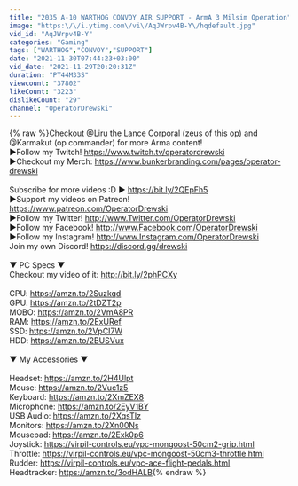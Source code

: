 ```yaml
---
title: "2035 A-10 WARTHOG CONVOY AIR SUPPORT - ArmA 3 Milsim Operation"
image: "https:\/\/i.ytimg.com\/vi\/AqJWrpv4B-Y\/hqdefault.jpg"
vid_id: "AqJWrpv4B-Y"
categories: "Gaming"
tags: ["WARTHOG","CONVOY","SUPPORT"]
date: "2021-11-30T07:44:23+03:00"
vid_date: "2021-11-29T20:20:31Z"
duration: "PT44M33S"
viewcount: "37802"
likeCount: "3223"
dislikeCount: "29"
channel: "OperatorDrewski"
---
```

{% raw %}Checkout @Liru the Lance Corporal (zeus of this op) and @Karmakut (op commander) for more Arma content! <br />►Follow my Twitch! <a rel="nofollow" target="blank" href="https://www.twitch.tv/operatordrewski">https://www.twitch.tv/operatordrewski</a><br />►Checkout my Merch: <a rel="nofollow" target="blank" href="https://www.bunkerbranding.com/pages/operator-drewski">https://www.bunkerbranding.com/pages/operator-drewski</a><br /><br />Subscribe for more videos :D ► <a rel="nofollow" target="blank" href="https://bit.ly/2QEpFh5">https://bit.ly/2QEpFh5</a><br />►Support my videos on Patreon! <a rel="nofollow" target="blank" href="https://www.patreon.com/OperatorDrewski">https://www.patreon.com/OperatorDrewski</a><br />►Follow my Twitter! <a rel="nofollow" target="blank" href="http://www.Twitter.com/OperatorDrewski">http://www.Twitter.com/OperatorDrewski</a><br />►Follow my Facebook!  <a rel="nofollow" target="blank" href="http://www.Facebook.com/OperatorDrewski">http://www.Facebook.com/OperatorDrewski</a><br />►Follow my Instagram! <a rel="nofollow" target="blank" href="http://www.Instagram.com/OperatorDrewski">http://www.Instagram.com/OperatorDrewski</a><br />Join my own Discord! <a rel="nofollow" target="blank" href="https://discord.gg/drewski">https://discord.gg/drewski</a> <br /><br />▼ PC Specs ▼<br />Checkout my video of it: <a rel="nofollow" target="blank" href="http://bit.ly/2phPCXy">http://bit.ly/2phPCXy</a><br /><br />CPU: <a rel="nofollow" target="blank" href="https://amzn.to/2Suzkqd">https://amzn.to/2Suzkqd</a><br />GPU: <a rel="nofollow" target="blank" href="https://amzn.to/2tDZT2p">https://amzn.to/2tDZT2p</a><br />MOBO: <a rel="nofollow" target="blank" href="https://amzn.to/2VmA8PR">https://amzn.to/2VmA8PR</a><br />RAM: <a rel="nofollow" target="blank" href="https://amzn.to/2ExURef">https://amzn.to/2ExURef</a><br />SSD: <a rel="nofollow" target="blank" href="https://amzn.to/2VpCI7W">https://amzn.to/2VpCI7W</a><br />HDD: <a rel="nofollow" target="blank" href="https://amzn.to/2BUSVux">https://amzn.to/2BUSVux</a><br /><br />▼ My Accessories ▼<br /><br />Headset: <a rel="nofollow" target="blank" href="https://amzn.to/2H4Ulpt">https://amzn.to/2H4Ulpt</a><br />Mouse: <a rel="nofollow" target="blank" href="https://amzn.to/2Vuc1z5">https://amzn.to/2Vuc1z5</a><br />Keyboard: <a rel="nofollow" target="blank" href="https://amzn.to/2XmZEX8">https://amzn.to/2XmZEX8</a><br />Microphone: <a rel="nofollow" target="blank" href="https://amzn.to/2EyV1BY">https://amzn.to/2EyV1BY</a><br />USB Audio: <a rel="nofollow" target="blank" href="https://amzn.to/2XqsTIz">https://amzn.to/2XqsTIz</a><br />Monitors: <a rel="nofollow" target="blank" href="https://amzn.to/2Xn00Ns">https://amzn.to/2Xn00Ns</a> <br />Mousepad: <a rel="nofollow" target="blank" href="https://amzn.to/2Exk0p6">https://amzn.to/2Exk0p6</a><br />Joystick: <a rel="nofollow" target="blank" href="https://virpil-controls.eu/vpc-mongoost-50cm2-grip.html">https://virpil-controls.eu/vpc-mongoost-50cm2-grip.html</a><br />Throttle: <a rel="nofollow" target="blank" href="https://virpil-controls.eu/vpc-mongoost-50cm3-throttle.html">https://virpil-controls.eu/vpc-mongoost-50cm3-throttle.html</a><br />Rudder: <a rel="nofollow" target="blank" href="https://virpil-controls.eu/vpc-ace-flight-pedals.html">https://virpil-controls.eu/vpc-ace-flight-pedals.html</a><br />Headtracker: <a rel="nofollow" target="blank" href="https://amzn.to/3odHALB">https://amzn.to/3odHALB</a>{% endraw %}

